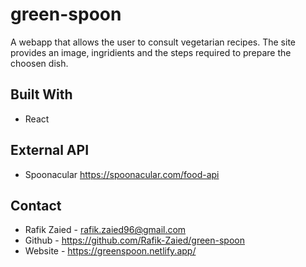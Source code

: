 # green-spoon

A webapp that allows the user to consult vegetarian recipes. The site provides an image, ingridients and the steps required to prepare the choosen dish.

## Built With

- React

## External API

- Spoonacular https://spoonacular.com/food-api

## Contact

- Rafik Zaied - rafik.zaied96@gmail.com
- Github - https://github.com/Rafik-Zaied/green-spoon
- Website - https://greenspoon.netlify.app/
